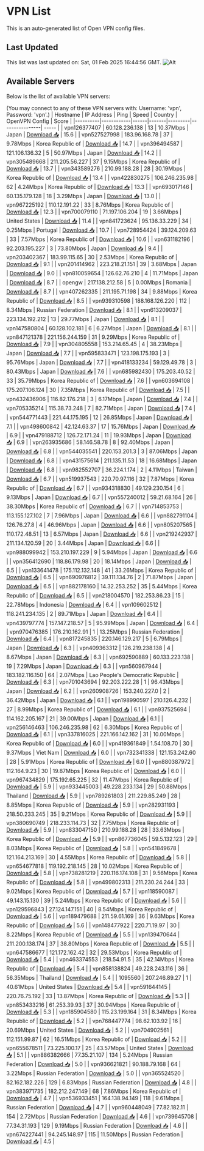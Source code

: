 # VPN List

This is an auto-generated list of Open VPN config files.

## Last Updated

This list was last updated on: Sat, 01 Feb 2025 16:44:56 GMT.
![Alt](https://repobeats.axiom.co/api/embed/186b98318ef1479477931607c1ad7d823f12451f.svg "Repobeats analytics image")

## Available Servers

Below is the list of available VPN servers:

(You may connect to any of these VPN servers with: Username: 'vpn', Password: 'vpn'.)
| Hostname | IP Address | Ping | Speed | Country | OpenVPN Config | Score |
|----------|------------|------|-------|---------|----------------| ----- |
| vpn126377407 | 60.128.236.138 | 13 | 10.37Mbps | Japan | [Download 📥](./configs/server_0_JP.ovpn) | 15.6 |
| vpn527527998 | 183.96.168.78 | 37 | 9.78Mbps | Korea Republic of | [Download 📥](./configs/server_1_KR.ovpn) | 14.7 |
| vpn396494587 | 121.106.136.32 | 5 | 50.97Mbps | Japan | [Download 📥](./configs/server_2_JP.ovpn) | 14.2 |
| vpn305489668 | 211.205.56.227 | 37 | 9.15Mbps | Korea Republic of | [Download 📥](./configs/server_3_KR.ovpn) | 13.7 |
| vpn343589276 | 210.99.188.28 | 28 | 30.19Mbps | Korea Republic of | [Download 📥](./configs/server_4_KR.ovpn) | 13.4 |
| vpn422830275 | 106.246.235.98 | 62 | 4.24Mbps | Korea Republic of | [Download 📥](./configs/server_5_KR.ovpn) | 13.3 |
| vpn693017146 | 60.135.179.128 | 18 | 3.29Mbps | Japan | [Download 📥](./configs/server_6_JP.ovpn) | 13.0 |
| vpn967225192 | 110.12.191.22 | 33 | 8.76Mbps | Korea Republic of | [Download 📥](./configs/server_7_KR.ovpn) | 12.3 |
| vpn700079110 | 71.197.106.204 | 19 | 3.66Mbps | United States | [Download 📥](./configs/server_8_US.ovpn) | 11.4 |
| vpn841723624 | 95.136.33.229 | 34 | 0.25Mbps | Portugal | [Download 📥](./configs/server_9_PT.ovpn) | 10.7 |
| vpn728954424 | 39.124.209.63 | 33 | 7.57Mbps | Korea Republic of | [Download 📥](./configs/server_10_KR.ovpn) | 10.6 |
| vpn631182196 | 92.203.195.227 | 3 | 73.80Mbps | Japan | [Download 📥](./configs/server_11_JP.ovpn) | 9.4 |
| vpn203402367 | 183.99.115.65 | 30 | 2.53Mbps | Korea Republic of | [Download 📥](./configs/server_12_KR.ovpn) | 9.1 |
| vpn201414962 | 223.218.21.151 | 39 | 3.68Mbps | Japan | [Download 📥](./configs/server_13_JP.ovpn) | 9.0 |
| vpn810059654 | 126.62.76.210 | 4 | 11.71Mbps | Japan | [Download 📥](./configs/server_14_JP.ovpn) | 8.7 |
| opengw | 217.138.212.58 | 5 | 0.00Mbps | Romania | [Download 📥](./configs/server_15_RO.ovpn) | 8.7 |
| vpn407262335 | 211.195.71.198 | 34 | 9.88Mbps | Korea Republic of | [Download 📥](./configs/server_16_KR.ovpn) | 8.5 |
| vpn939310598 | 188.168.126.220 | 112 | 8.34Mbps | Russian Federation | [Download 📥](./configs/server_17_RU.ovpn) | 8.1 |
| vpn613209037 | 223.134.192.212 | 13 | 29.77Mbps | Japan | [Download 📥](./configs/server_18_JP.ovpn) | 8.1 |
| vpn147580804 | 60.128.102.181 | 6 | 6.27Mbps | Japan | [Download 📥](./configs/server_19_JP.ovpn) | 8.1 |
| vpn847121378 | 221.156.244.159 | 31 | 9.29Mbps | Korea Republic of | [Download 📥](./configs/server_20_KR.ovpn) | 7.9 |
| vpn304805558 | 153.214.65.45 | 4 | 38.23Mbps | Japan | [Download 📥](./configs/server_21_JP.ovpn) | 7.7 |
| vpn595833471 | 123.198.175.193 | 3 | 95.76Mbps | Japan | [Download 📥](./configs/server_22_JP.ovpn) | 7.7 |
| vpn418133234 | 59.129.49.78 | 3 | 80.43Mbps | Japan | [Download 📥](./configs/server_23_JP.ovpn) | 7.6 |
| vpn685982430 | 175.203.40.52 | 33 | 35.79Mbps | Korea Republic of | [Download 📥](./configs/server_24_KR.ovpn) | 7.6 |
| vpn603694108 | 175.207.106.124 | 30 | 7.35Mbps | Korea Republic of | [Download 📥](./configs/server_25_KR.ovpn) | 7.5 |
| vpn432436906 | 116.82.176.218 | 3 | 6.17Mbps | Japan | [Download 📥](./configs/server_26_JP.ovpn) | 7.4 |
| vpn705335214 | 115.38.73.248 | 7 | 82.71Mbps | Japan | [Download 📥](./configs/server_27_JP.ovpn) | 7.4 |
| vpn544771443 | 221.44.175.195 | 12 | 26.85Mbps | Japan | [Download 📥](./configs/server_28_JP.ovpn) | 7.1 |
| vpn498600842 | 42.124.63.37 | 17 | 15.76Mbps | Japan | [Download 📥](./configs/server_29_JP.ovpn) | 6.9 |
| vpn479188712 | 126.72.171.24 | 11 | 19.93Mbps | Japan | [Download 📥](./configs/server_30_JP.ovpn) | 6.9 |
| vpn263935686 | 58.146.58.78 | 8 | 92.40Mbps | Japan | [Download 📥](./configs/server_31_JP.ovpn) | 6.8 |
| vpn544035541 | 220.153.201.3 | 3 | 87.06Mbps | Japan | [Download 📥](./configs/server_32_JP.ovpn) | 6.8 |
| vpn431575614 | 211.135.11.53 | 18 | 16.68Mbps | Japan | [Download 📥](./configs/server_33_JP.ovpn) | 6.8 |
| vpn982552707 | 36.224.1.174 | 2 | 4.11Mbps | Taiwan | [Download 📥](./configs/server_34_TW.ovpn) | 6.7 |
| vpn519937543 | 220.70.97.116 | 32 | 7.87Mbps | Korea Republic of | [Download 📥](./configs/server_35_KR.ovpn) | 6.7 |
| vpn934318830 | 49.129.230.154 | 6 | 9.13Mbps | Japan | [Download 📥](./configs/server_36_JP.ovpn) | 6.7 |
| vpn557240012 | 59.21.68.164 | 26 | 38.30Mbps | Korea Republic of | [Download 📥](./configs/server_37_KR.ovpn) | 6.7 |
| vpn714853753 | 113.155.127.102 | 7 | 7.96Mbps | Japan | [Download 📥](./configs/server_38_JP.ovpn) | 6.6 |
| vpn882791104 | 126.76.27.8 | 4 | 46.96Mbps | Japan | [Download 📥](./configs/server_39_JP.ovpn) | 6.6 |
| vpn805207565 | 110.172.48.51 | 13 | 6.57Mbps | Japan | [Download 📥](./configs/server_40_JP.ovpn) | 6.6 |
| vpn219242937 | 211.134.120.59 | 20 | 3.44Mbps | Japan | [Download 📥](./configs/server_41_JP.ovpn) | 6.6 |
| vpn988099942 | 153.210.197.229 | 9 | 5.94Mbps | Japan | [Download 📥](./configs/server_42_JP.ovpn) | 6.6 |
| vpn356412690 | 118.86.179.98 | 20 | 18.14Mbps | Japan | [Download 📥](./configs/server_43_JP.ovpn) | 6.5 |
| vpn133641478 | 175.112.132.148 | 41 | 33.26Mbps | Korea Republic of | [Download 📥](./configs/server_44_KR.ovpn) | 6.5 |
| vpn690976812 | 39.111.134.76 | 2 | 71.87Mbps | Japan | [Download 📥](./configs/server_45_JP.ovpn) | 6.5 |
| vpn882178160 | 14.32.253.252 | 35 | 5.44Mbps | Korea Republic of | [Download 📥](./configs/server_46_KR.ovpn) | 6.5 |
| vpn218004570 | 182.253.86.23 | 15 | 22.78Mbps | Indonesia | [Download 📥](./configs/server_47_ID.ovpn) | 6.4 |
| vpn109602512 | 118.241.234.135 | 2 | 89.71Mbps | Japan | [Download 📥](./configs/server_48_JP.ovpn) | 6.4 |
| vpn439797774 | 157.147.218.57 | 5 | 95.99Mbps | Japan | [Download 📥](./configs/server_49_JP.ovpn) | 6.4 |
| vpn970476385 | 176.210.162.91 | 1 | 13.25Mbps | Russian Federation | [Download 📥](./configs/server_50_RU.ovpn) | 6.4 |
| vpn817245835 | 220.146.129.217 | 5 | 6.79Mbps | Japan | [Download 📥](./configs/server_51_JP.ovpn) | 6.3 |
| vpn409363312 | 126.219.238.138 | 4 | 8.67Mbps | Japan | [Download 📥](./configs/server_52_JP.ovpn) | 6.3 |
| vpn692590889 | 60.133.223.138 | 19 | 7.29Mbps | Japan | [Download 📥](./configs/server_53_JP.ovpn) | 6.3 |
| vpn560967944 | 183.182.116.150 | 64 | 2.07Mbps | Lao People's Democratic Republic | [Download 📥](./configs/server_54_LA.ovpn) | 6.3 |
| vpn701043694 | 92.203.222.28 | 1 | 96.43Mbps | Japan | [Download 📥](./configs/server_55_JP.ovpn) | 6.2 |
| vpn260908726 | 153.240.227.0 | 2 | 36.42Mbps | Japan | [Download 📥](./configs/server_56_JP.ovpn) | 6.1 |
| vpn198990597 | 210.126.4.232 | 27 | 8.99Mbps | Korea Republic of | [Download 📥](./configs/server_57_KR.ovpn) | 6.1 |
| vpn937525694 | 114.162.205.167 | 21 | 39.00Mbps | Japan | [Download 📥](./configs/server_58_JP.ovpn) | 6.1 |
| vpn256146463 | 106.246.235.98 | 62 | 6.30Mbps | Korea Republic of | [Download 📥](./configs/server_59_KR.ovpn) | 6.1 |
| vpn337816025 | 221.166.142.162 | 31 | 10.00Mbps | Korea Republic of | [Download 📥](./configs/server_60_KR.ovpn) | 6.0 |
| vpn419361849 | 1.54.108.70 | 30 | 9.37Mbps | Viet Nam | [Download 📥](./configs/server_61_VN.ovpn) | 6.0 |
| vpn732341338 | 121.153.242.60 | 28 | 5.91Mbps | Korea Republic of | [Download 📥](./configs/server_62_KR.ovpn) | 6.0 |
| vpn880387972 | 112.164.9.23 | 30 | 19.87Mbps | Korea Republic of | [Download 📥](./configs/server_63_KR.ovpn) | 6.0 |
| vpn967434829 | 175.192.65.225 | 32 | 11.47Mbps | Korea Republic of | [Download 📥](./configs/server_64_KR.ovpn) | 5.9 |
| vpn933445003 | 49.228.233.134 | 29 | 50.88Mbps | Thailand | [Download 📥](./configs/server_65_TH.ovpn) | 5.9 |
| vpn789261803 | 211.229.85.249 | 28 | 8.85Mbps | Korea Republic of | [Download 📥](./configs/server_66_KR.ovpn) | 5.9 |
| vpn282931193 | 218.50.233.245 | 35 | 9.21Mbps | Korea Republic of | [Download 📥](./configs/server_67_KR.ovpn) | 5.9 |
| vpn380690749 | 218.233.114.73 | 32 | 7.75Mbps | Korea Republic of | [Download 📥](./configs/server_68_KR.ovpn) | 5.9 |
| vpn833047150 | 210.99.188.28 | 28 | 33.63Mbps | Korea Republic of | [Download 📥](./configs/server_69_KR.ovpn) | 5.9 |
| vpn867736045 | 59.5.132.123 | 29 | 8.03Mbps | Korea Republic of | [Download 📥](./configs/server_70_KR.ovpn) | 5.8 |
| vpn541849678 | 121.164.213.169 | 30 | 4.55Mbps | Korea Republic of | [Download 📥](./configs/server_71_KR.ovpn) | 5.8 |
| vpn654677818 | 119.192.218.145 | 28 | 10.02Mbps | Korea Republic of | [Download 📥](./configs/server_72_KR.ovpn) | 5.8 |
| vpn738281219 | 220.116.174.108 | 31 | 9.56Mbps | Korea Republic of | [Download 📥](./configs/server_73_KR.ovpn) | 5.8 |
| vpn499802313 | 211.230.24.244 | 33 | 9.02Mbps | Korea Republic of | [Download 📥](./configs/server_74_KR.ovpn) | 5.7 |
| vpn118590087 | 49.143.15.130 | 39 | 5.24Mbps | Korea Republic of | [Download 📥](./configs/server_75_KR.ovpn) | 5.6 |
| vpn129596843 | 27.124.147.151 | 40 | 8.54Mbps | Korea Republic of | [Download 📥](./configs/server_76_KR.ovpn) | 5.6 |
| vpn189479688 | 211.59.61.169 | 36 | 9.63Mbps | Korea Republic of | [Download 📥](./configs/server_77_KR.ovpn) | 5.6 |
| vpn148477922 | 220.71.19.97 | 30 | 8.22Mbps | Korea Republic of | [Download 📥](./configs/server_78_KR.ovpn) | 5.5 |
| vpn139470644 | 211.200.138.174 | 37 | 38.80Mbps | Korea Republic of | [Download 📥](./configs/server_79_KR.ovpn) | 5.5 |
| vpn647586677 | 121.172.162.42 | 32 | 29.53Mbps | Korea Republic of | [Download 📥](./configs/server_80_KR.ovpn) | 5.4 |
| vpn463374553 | 218.54.91.5 | 35 | 42.14Mbps | Korea Republic of | [Download 📥](./configs/server_81_KR.ovpn) | 5.4 |
| vpn858138824 | 49.228.243.116 | 36 | 56.35Mbps | Thailand | [Download 📥](./configs/server_82_TH.ovpn) | 5.4 |
| 1095560 | 207.246.89.27 | 1 | 40.61Mbps | United States | [Download 📥](./configs/server_83_US.ovpn) | 5.4 |
| vpn591644145 | 220.76.75.192 | 33 | 13.87Mbps | Korea Republic of | [Download 📥](./configs/server_84_KR.ovpn) | 5.3 |
| vpn853433216 | 61.253.39.93 | 37 | 30.94Mbps | Korea Republic of | [Download 📥](./configs/server_85_KR.ovpn) | 5.3 |
| vpn185904580 | 115.23.199.164 | 31 | 8.34Mbps | Korea Republic of | [Download 📥](./configs/server_86_KR.ovpn) | 5.2 |
| vpn768447774 | 98.62.103.92 | 16 | 20.69Mbps | United States | [Download 📥](./configs/server_87_US.ovpn) | 5.2 |
| vpn704902561 | 112.151.99.87 | 62 | 16.51Mbps | Korea Republic of | [Download 📥](./configs/server_88_KR.ovpn) | 5.2 |
| vpn655678511 | 73.225.100.17 | 25 | 43.57Mbps | United States | [Download 📥](./configs/server_89_US.ovpn) | 5.1 |
| vpn886382666 | 77.35.21.107 | 134 | 5.24Mbps | Russian Federation | [Download 📥](./configs/server_90_RU.ovpn) | 5.0 |
| vpn936621821 | 90.188.79.168 | 64 | 3.22Mbps | Russian Federation | [Download 📥](./configs/server_91_RU.ovpn) | 5.0 |
| vpn365524520 | 82.162.182.226 | 129 | 6.83Mbps | Russian Federation | [Download 📥](./configs/server_92_RU.ovpn) | 4.8 |
| vpn383971735 | 182.212.247.149 | 68 | 7.86Mbps | Korea Republic of | [Download 📥](./configs/server_93_KR.ovpn) | 4.7 |
| vpn536933451 | 164.138.94.149 | 118 | 9.61Mbps | Russian Federation | [Download 📥](./configs/server_94_RU.ovpn) | 4.7 |
| vpn960448049 | 77.82.182.11 | 154 | 2.72Mbps | Russian Federation | [Download 📥](./configs/server_95_RU.ovpn) | 4.6 |
| vpn739645708 | 77.34.31.193 | 129 | 9.19Mbps | Russian Federation | [Download 📥](./configs/server_96_RU.ovpn) | 4.6 |
| vpn674227441 | 94.245.148.97 | 115 | 11.50Mbps | Russian Federation | [Download 📥](./configs/server_97_RU.ovpn) | 4.5 |
